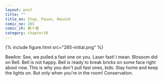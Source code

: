 ```yaml
---
layout: post
title: ""
title_en: Stop, Pause, Rewind
comic_no: 285
comic_ch: 第十章
category: chapter10
---
```

{% include figure.html src="285-initial.png" %}

BeeAre: See, we pulled a fast one on you. Laser fast! I mean. Blossom did on Bell. Bell is not happy. Bell is ready to break bricks on some face right about now. This is why you don't pull fast ones, kids. Stay home and keep the lights on. But only when you're in the room! Conservation.
